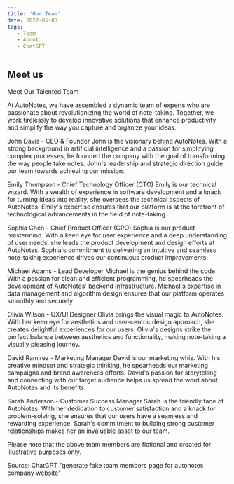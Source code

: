 ```yaml
---
title: 'Our Team'
date: 2022-05-03
tags:
   - Team
   - About 
   - ChatGPT
---
```


## Meet us
Meet Our Talented Team

At AutoNotes, we have assembled a dynamic team of experts who are passionate about revolutionizing the world of note-taking. Together, we work tirelessly to develop innovative solutions that enhance productivity and simplify the way you capture and organize your ideas.

John Davis - CEO & Founder
John is the visionary behind AutoNotes. With a strong background in artificial intelligence and a passion for simplifying complex processes, he founded the company with the goal of transforming the way people take notes. John's leadership and strategic direction guide our team towards achieving our mission.

Emily Thompson - Chief Technology Officer (CTO)
Emily is our technical wizard. With a wealth of experience in software development and a knack for turning ideas into reality, she oversees the technical aspects of AutoNotes. Emily's expertise ensures that our platform is at the forefront of technological advancements in the field of note-taking.

Sophia Chen - Chief Product Officer (CPO)
Sophia is our product mastermind. With a keen eye for user experience and a deep understanding of user needs, she leads the product development and design efforts at AutoNotes. Sophia's commitment to delivering an intuitive and seamless note-taking experience drives our continuous product improvements.

Michael Adams - Lead Developer
Michael is the genius behind the code. With a passion for clean and efficient programming, he spearheads the development of AutoNotes' backend infrastructure. Michael's expertise in data management and algorithm design ensures that our platform operates smoothly and securely.

Olivia Wilson - UX/UI Designer
Olivia brings the visual magic to AutoNotes. With her keen eye for aesthetics and user-centric design approach, she creates delightful experiences for our users. Olivia's designs strike the perfect balance between aesthetics and functionality, making note-taking a visually pleasing journey.

David Ramirez - Marketing Manager
David is our marketing whiz. With his creative mindset and strategic thinking, he spearheads our marketing campaigns and brand awareness efforts. David's passion for storytelling and connecting with our target audience helps us spread the word about AutoNotes and its benefits.

Sarah Anderson - Customer Success Manager
Sarah is the friendly face of AutoNotes. With her dedication to customer satisfaction and a knack for problem-solving, she ensures that our users have a seamless and rewarding experience. Sarah's commitment to building strong customer relationships makes her an invaluable asset to our team.

Please note that the above team members are fictional and created for illustrative purposes only.

Source: ChatGPT "generate fake team members page for autonotes company website"